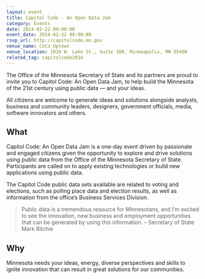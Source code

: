 ```yaml
---
layout: event 
title: Capitol Code - An Open Data Jam 
category: Events
date: 2014-02-22 09:00:00
event_date: 2014-02-22 09:00:00
rsvp_url: http://capitolcode.mn.gov 
venue_name: CoCo Uptown
venue_location: 1010 W. Lake St., Suite 100, Minneapolis, MN 55408
related_tag: capitolcode2014
---
```


The Office of the Minnesota Secretary of State and its partners are proud to
invite you to Capitol Code: An Open Data Jam, to help build the Minnesota of
the 21st century using public data — and your ideas.

All citizens are welcome to generate ideas and solutions alongside analysts,
business and community leaders, designers, government officials, media,
software innovators and others.

## What

Capitol Code: An Open Data Jam is a one-day event driven by passionate and
engaged citizens given the opportunity to explore and drive solutions using
public data from the Office of the Minnesota Secretary of State. Participants
are called on to apply existing technologies or build new applications using
public data.

The Capitol Code public data sets available are related to voting and
elections, such as polling place data and election results, as well as
information from the office’s Business Services Division.

> Public data is a tremendous resource for Minnesotans, and I’m excited to see
> the innovation, new business and employment opportunities that can be
> generated by using this information. – Secretary of State Mark Ritchie

## Why

Minnesota needs your ideas, energy, diverse perspectives and skills to ignite
innovation that can result in great solutions for our communities.
